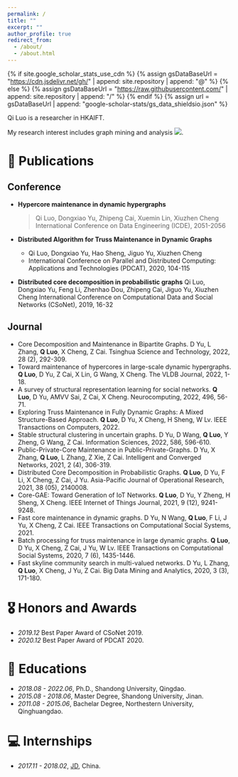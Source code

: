 ```yaml
---
permalink: /
title: ""
excerpt: ""
author_profile: true
redirect_from: 
  - /about/
  - /about.html
---
```


{% if site.google_scholar_stats_use_cdn %}
{% assign gsDataBaseUrl = "https://cdn.jsdelivr.net/gh/" | append: site.repository | append: "@" %}
{% else %}
{% assign gsDataBaseUrl = "https://raw.githubusercontent.com/" | append: site.repository | append: "/" %}
{% endif %}
{% assign url = gsDataBaseUrl | append: "google-scholar-stats/gs_data_shieldsio.json" %}

<span class='anchor' id='about-me'></span>

Qi Luo is a researcher in HKAIFT. 
<!-- and a postdoc of City University of Hongkong -->

My research interest includes graph mining and analysis <a href='https://scholar.google.com/citations?user=glQeJ0sAAAAJ'><img src="https://img.shields.io/endpoint?url={{ url | url_encode }}&logo=Google%20Scholar&labelColor=f6f6f6&color=9cf&style=flat&label=citations"></a>.


<!-- # 🔥 News
- *2022.02*: &nbsp;🎉🎉 Lorem ipsum dolor sit amet, consectetur adipiscing elit. Vivamus ornare aliquet ipsum, ac tempus justo dapibus sit amet. 
- *2022.02*: &nbsp;🎉🎉 Lorem ipsum dolor sit amet, consectetur adipiscing elit. Vivamus ornare aliquet ipsum, ac tempus justo dapibus sit amet.  -->

<!-- # 🔮 Projects

<div class='paper-box'><div class='paper-box-image'><div><div class="badge">CVPR 2016</div><img src='images/500x300.png' alt="sym" width="100%"></div></div>
<div class='paper-box-text' markdown="1">

[Deep Residual Learning for Image Recognition](https://openaccess.thecvf.com/content_cvpr_2016/papers/He_Deep_Residual_Learning_CVPR_2016_paper.pdf)

**Kaiming He**, Xiangyu Zhang, Shaoqing Ren, Jian Sun

[**Project**](https://scholar.google.com/citations?view_op=view_citation&hl=zh-CN&user=DhtAFkwAAAAJ&citation_for_view=DhtAFkwAAAAJ:ALROH1vI_8AC) <strong><span class='show_paper_citations' data='DhtAFkwAAAAJ:ALROH1vI_8AC'></span></strong>
- Lorem ipsum dolor sit amet, consectetur adipiscing elit. Vivamus ornare aliquet ipsum, ac tempus justo dapibus sit amet. 
</div>
</div> -->


# 📝 Publications 


<!-- - [Lorem ipsum dolor sit amet, consectetur adipiscing elit. Vivamus ornare aliquet ipsum, ac tempus justo dapibus sit amet](https://github.com), A, B, C, **CVPR 2020** -->

## Conference

- **Hypercore maintenance in dynamic hypergraphs** 
  > Qi Luo, Dongxiao Yu, Zhipeng Cai, Xuemin Lin, Xiuzhen Cheng
  > International Conference on Data Engineering (ICDE), 2051-2056
- **Distributed Algorithm for Truss Maintenance in Dynamic Graphs**
  - Qi Luo, Dongxiao Yu, Hao Sheng, Jiguo Yu, Xiuzhen Cheng
  - International Conference on Parallel and Distributed Computing: Applications and Technologies (PDCAT), 2020, 104-115
  
- **Distributed core decomposition in probabilistic graphs**
  Qi Luo, Dongxiao Yu, Feng Li, Zhenhao Dou, Zhipeng Cai, Jiguo Yu, Xiuzhen Cheng
  International Conference on Computational Data and Social Networks (CSoNet), 2019, 16-32

## Journal

- Core Decomposition and Maintenance in Bipartite Graphs. D Yu, L Zhang, **Q Luo**, X Cheng, Z Cai. Tsinghua Science and Technology, 2022, 28 (2), 292-309.
- Toward maintenance of hypercores in large-scale dynamic hypergraphs. **Q Luo**, D Yu, Z Cai, X Lin, G Wang, X Cheng. The VLDB Journal, 2022, 1-18.
- A survey of structural representation learning for social networks. **Q Luo**, D Yu, AMVV Sai, Z Cai, X Cheng. Neurocomputing, 2022, 496, 56-71.
- Exploring Truss Maintenance in Fully Dynamic Graphs: A Mixed Structure-Based Approach. **Q Luo**, D Yu, X Cheng, H Sheng, W Lv. IEEE Transactions on Computers, 2022.
- Stable structural clustering in uncertain graphs. D Yu, D Wang, **Q Luo**, Y Zheng, G Wang, Z Cai. Information Sciences, 2022, 586, 596-610.
- Public-Private-Core Maintenance in Public-Private-Graphs. D Yu, X Zhang, **Q Luo**, L Zhang, Z Xie, Z Cai. Intelligent and Converged Networks, 2021, 2 (4), 306-319.
- Distributed Core Decomposition in Probabilistic Graphs. **Q Luo**, D Yu, F Li, X Cheng, Z Cai, J Yu. Asia-Pacific Journal of Operational Research, 2021, 38 (05), 2140008.
- Core-GAE: Toward Generation of IoT Networks. **Q Luo**, D Yu, Y Zheng, H Sheng, X Cheng. IEEE Internet of Things Journal, 2021, 9 (12), 9241-9248.
- Fast core maintenance in dynamic graphs. D Yu, N Wang, **Q Luo**, F Li, J Yu, X Cheng, Z Cai. IEEE Transactions on Computational Social Systems, 2021.
- Batch processing for truss maintenance in large dynamic graphs. **Q Luo**, D Yu, X Cheng, Z Cai, J Yu, W Lv. IEEE Transactions on Computational Social Systems, 2020, 7 (6), 1435-1446.
- Fast skyline community search in multi-valued networks. D Yu, L Zhang, **Q Luo**, X Cheng, J Yu, Z Cai. Big Data Mining and Analytics, 2020, 3 (3), 171-180.






# 🎖 Honors and Awards
- *2019.12* Best Paper Award of CSoNet 2019. 
- *2020.12* Best Paper Award of PDCAT 2020.
<!-- - *2023.4* Best Paper Award of CIDM 2023.   -->

# 📖 Educations
- *2018.08 - 2022.06*, Ph.D., Shandong University, Qingdao. 
- *2015.08 - 2018.06*, Master Degree, Shandong University, Jinan. 
- *2011.08 - 2015.06*, Bachelar Degree, Northestern University, Qinghuangdao. 

<!-- # 💬 Invited Talks
- *2021.06*, Lorem ipsum dolor sit amet, consectetur adipiscing elit. Vivamus ornare aliquet ipsum, ac tempus justo dapibus sit amet. 
- *2021.03*, Lorem ipsum dolor sit amet, consectetur adipiscing elit. Vivamus ornare aliquet ipsum, ac tempus justo dapibus sit amet.  \| [\[video\]](https://github.com/) -->

# 💻 Internships
- *2017.11 - 2018.02*, [JD](https://www.jd.com/), China.
